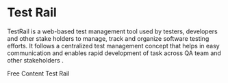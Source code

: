 # Test Rail

TestRail is a web-based test management tool used by testers, developers and other stake holders to manage, track and organize software testing efforts. It follows a centralized test management concept that helps in easy communication and enables rapid development of task across QA team and other stakeholders .

<ResourceGroupTitle>Free Content</ResourceGroupTitle>
<BadgeLink colorScheme='yellow' badgeText='OFFICIAL WEBSITE' href='https://www.gurock.com/testrail/'>Test Rail</BadgeLink>
